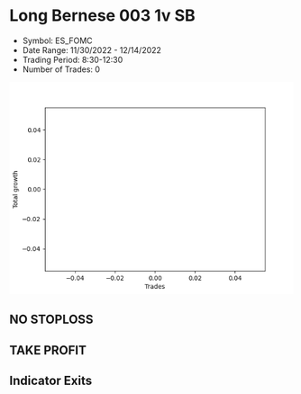 # Long Bernese 003 1v SB 
- Symbol: ES_FOMC
- Date Range: 11/30/2022 - 12/14/2022
- Trading Period: 8:30-12:30
- Number of Trades: 0

![Plot](LongBernese0031vSBES_FOMC.png)
## NO STOPLOSS














## TAKE PROFIT











## Indicator Exits

